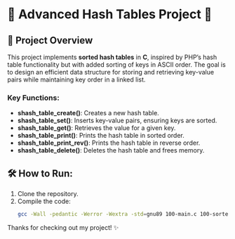 # 🌟 Advanced Hash Tables Project 🌟

## 🧩 Project Overview

This project implements **sorted hash tables** in **C**, inspired by PHP’s hash table functionality but with added sorting of keys in ASCII order. The goal is to design an efficient data structure for storing and retrieving key-value pairs while maintaining key order in a linked list.

### Key Functions:
- **shash_table_create()**: Creates a new hash table.
- **shash_table_set()**: Inserts key-value pairs, ensuring keys are sorted.
- **shash_table_get()**: Retrieves the value for a given key.
- **shash_table_print()**: Prints the hash table in sorted order.
- **shash_table_print_rev()**: Prints the hash table in reverse order.
- **shash_table_delete()**: Deletes the hash table and frees memory.

## 🛠️ How to Run:

1. Clone the repository.
2. Compile the code:
    ```bash
    gcc -Wall -pedantic -Werror -Wextra -std=gnu89 100-main.c 100-sorted_hash_table.c 1-djb2.c 2-key_index.c -o sht
    ```

Thanks for checking out my project! ✨
